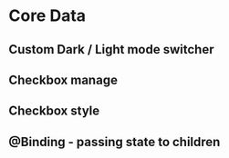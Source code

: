 # Core Data
## Custom Dark / Light mode switcher
## Checkbox manage
## Checkbox style
## @Binding - passing state to children
